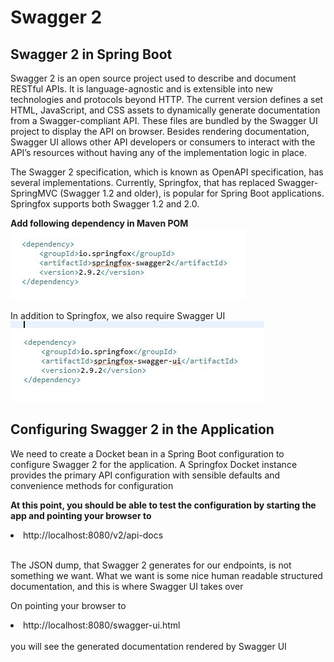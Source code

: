 # Swagger 2

<h2>Swagger 2 in Spring Boot</h2>

Swagger 2 is an open source project used to describe and document RESTful APIs. It is language-agnostic and is extensible into new technologies and protocols beyond HTTP. The current version defines a set HTML, JavaScript, and CSS assets to dynamically generate documentation from a Swagger-compliant API. These files are bundled by the Swagger UI project to display the API on browser. Besides rendering documentation, Swagger UI allows other API developers or consumers to interact with the API’s resources without having any of the implementation logic in place.

The Swagger 2 specification, which is known as OpenAPI specification, has several implementations. Currently, Springfox, that has replaced Swagger-SpringMVC (Swagger 1.2 and older), is popular for Spring Boot applications. Springfox supports both Swagger 1.2 and 2.0.

<strong>Add following dependency in Maven POM</strong>
<img src="https://github.com/ShahbazHaroon/Swagger-2/blob/master/springfox.JPG" alt="springfox">

In addition to Springfox, we also require Swagger UI
<img src="https://github.com/ShahbazHaroon/Swagger-2/blob/master/Swagger-UI.JPG" alt="swaggerUI">

<h2>Configuring Swagger 2 in the Application</h2>

We need to create a Docket bean in a Spring Boot configuration to configure Swagger 2 for the application. A Springfox Docket instance provides the primary API configuration with sensible defaults and convenience methods for configuration

<strong>At this point, you should be able to test the configuration by starting the app and pointing your browser to</strong>

<li>http://localhost:8080/v2/api-docs</li>
<br/>

<p>The JSON dump, that Swagger 2 generates for our endpoints, is not something we want.
What we want is some nice human readable structured documentation, and this is where Swagger UI takes over</p>

On pointing your browser to
<li>http://localhost:8080/swagger-ui.html</li>
<br/>
you will see the generated documentation rendered by Swagger UI
